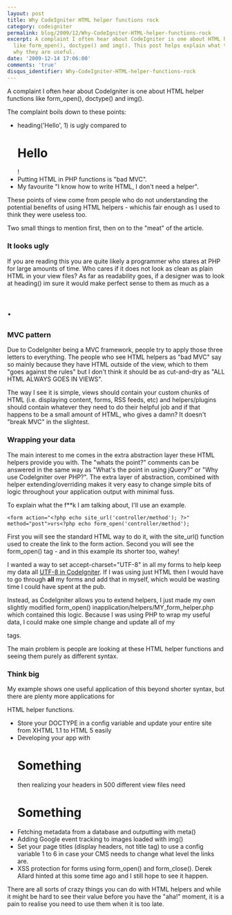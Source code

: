 ```yaml
---
layout: post
title: Why CodeIgniter HTML helper functions rock
category: codeigniter
permalink: blog/2009/12/Why-CodeIgniter-HTML-helper-functions-rock
excerpt: A complaint I often hear about CodeIgniter is one about HTML helper functions
  like form_open(), doctype() and img(). This post helps explain what they are and
  why they are useful.
date: '2009-12-14 17:06:00'
comments: 'true'
disqus_identifier: Why-CodeIgniter-HTML-helper-functions-rock
---
```


A complaint I often hear about CodeIgniter is one about HTML helper functions like form\_open(), doctype() and img().

The complaint boils down to these points:

- heading('Hello', 1) is ugly compared to <h1>Hello</h1>!
- Putting HTML in PHP functions is "bad MVC".
- My favourite "I know how to write HTML, I don't need a helper".

These points of view come from people who do not understanding the potential benefits of using HTML helpers - whichis fair enough as I used to think they were useless too.

Two small things to mention first, then on to the "meat" of the article.

### It looks ugly

If you are reading this you are quite likely a programmer who stares at PHP for large amounts of time. Who cares if it does not look as clean as plain HTML in your view files? As far as readability goes, if a designer was to look at heading() im sure it would make perfect sense to them as much as a <h1>.

### MVC pattern

Due to CodeIgniter being a MVC framework, people try to apply those three letters to everything. The people who see HTML helpers as "bad MVC" say so mainly because they have HTML outside of the view, which to them "goes against the rules" but I don't think it should be as cut-and-dry as "ALL HTML ALWAYS GOES IN VIEWS".

The way I see it is simple, views should contain your custom chunks of HTML (i.e. displaying content, forms, RSS feeds, etc) and helpers/plugins should contain whatever they need to do their helpful job and if that happens to be a small amount of HTML, who gives a damn? It doesn't "break MVC" in the slightest.

### Wrapping your data

The main interest to me comes in the extra abstraction layer these HTML helpers provide you with. The "whats the point?" comments can be answered in the same way as "What's the point in using jQuery?" or "Why use CodeIgniter over PHP?". The extra layer of abstraction, combined with helper extending/overriding makes it very easy to change simple bits of logic throughout your application output with minimal fuss.

To explain what the f\*\*k I am talking about, I'll use an example.

    <form action="<?php echo site_url('controller/method'); ?>" method="post">vrs<?php echo form_open('controller/method');

First you will see the standard HTML way to do it, with the site\_url() function used to create the link to the form action. Second you will see the form\_open() tag - and in this example its shorter too, wahey!

I wanted a way to set accept-charset="UTF-8" in all my forms to help keep my data all <a href="/news/2009/08/UTF-8-support-for-CodeIgniter">UTF-8 in CodeIgniter</a>. If I was using just HTML then I would have to go through <strong>all</strong> my forms and add that in myself, which would be wasting time I could have spent at the pub.

Instead, as CodeIgniter allows you to extend helpers, I just made my own slightly modified form\_open() inapplication/helpers/MY\_form\_helper.php which contained this logic. Because I was using PHP to wrap my useful data, I could make one simple change and update all of my <form> tags.

The main problem is people are looking at these HTML helper functions and seeing them purely as different syntax.

### Think big

My example shows one useful application of this beyond shorter syntax, but there are plenty more applications for

HTML helper functions.

- Store your DOCTYPE in a config variable and update your entire site from XHTML 1.1 to HTML 5 easily
- Developing your app with <h1>Something</h1> then realizing your headers in 500 different view files need <h1><span>Something</span></h1>
- Fetching metadata from a database and outputting with meta()
- Adding Google event tracking to images loaded with img()
- Set your page titles (display headers, not title tag) to use a config variable 1 to 6 in case your CMS needs to change what level the links are.
- XSS protection for forms using form\_open() and form\_close(). Derek Allard hinted at this some time ago and I still hope to see it happen.

There are all sorts of crazy things you can do with HTML helpers and while it might be hard to see their value before you have the "aha!" moment, it is a pain to realise you need to use them when it is too late.

